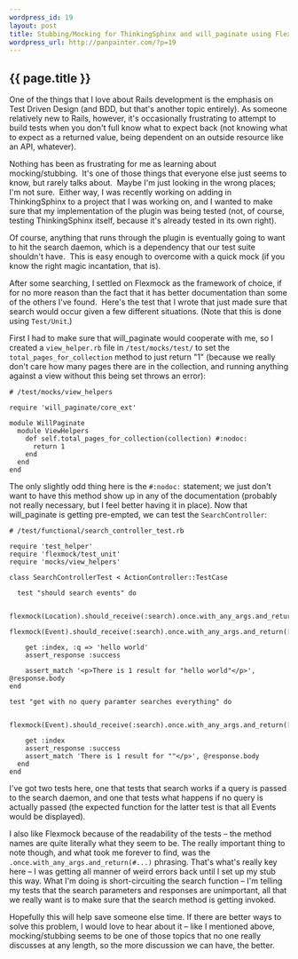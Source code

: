 ```yaml
--- 
wordpress_id: 19
layout: post
title: Stubbing/Mocking for ThinkingSphinx and will_paginate using Flexmock
wordpress_url: http://panpainter.com/?p=19
---
```


## {{ page.title }}

One of the things that I love about Rails development is the emphasis on Test Driven Design (and BDD, but that's another topic entirely). As someone relatively new to Rails, however, it's occasionally frustrating to attempt to build tests when you don't full know what to expect back (not knowing what to expect as a returned value, being dependent on an outside resource like an API, whatever).

Nothing has been as frustrating for me as learning about mocking/stubbing.  It's one of those things that everyone else just seems to know, but rarely talks about.  Maybe I'm just looking in the wrong places; I'm not sure.  Either way, I was recently working on adding in ThinkingSphinx to a project that I was working on, and I wanted to make sure that my implementation of the plugin was being tested (not, of course, testing ThinkingSphinx itself, because it's already tested in its own right).

Of course, anything that runs through the plugin is eventually going to want to hit the search daemon, which is a dependency that our test suite shouldn't have.  This is easy enough to overcome with a quick mock (if you know the right magic incantation, that is).

After some searching, I settled on Flexmock as the framework of choice, if for no more reason than the fact that it has better documentation than some of the others I've found.  Here's the test that I wrote that just made sure that search would occur given a few different situations. (Note that this is done using `Test/Unit`.)

First I had to make sure that will_paginate would cooperate with me, so I created a `view_helper.rb` file in `/test/mocks/test/` to set the `total_pages_for_collection` method to just return "1" (because we really don't care how many pages there are in the collection, and running anything against a view without this being set throws an error):

    # /test/mocks/view_helpers
    
    require 'will_paginate/core_ext'
    
    module WillPaginate
      module ViewHelpers
        def self.total_pages_for_collection(collection) #:nodoc:
          return 1
        end
      end
    end

The only slightly odd thing here is the `#:nodoc:` statement; we just don't want to have this method show up in any of the documentation (probably not really necessary, but I feel better having it in place). Now that will_paginate is getting pre-empted, we can test the `SearchController`:

    # /test/functional/search_controller_test.rb
    
    require 'test_helper'
    require 'flexmock/test_unit'
    require 'mocks/view_helpers'
    
    class SearchControllerTest < ActionController::TestCase
    
      test "should search events" do
    
        flexmock(Location).should_receive(:search).once.with_any_args.and_return([locations(:one)])
        flexmock(Event).should_receive(:search).once.with_any_args.and_return([events(:one)])
        
        get :index, :q => 'hello world'
        assert_response :success
    
        assert_match '<p>There is 1 result for "hello world"</p>', @response.body
    end
  
    test "get with no query paramter searches everything" do

        flexmock(Event).should_receive(:search).once.with_any_args.and_return([events(:one)])
    
        get :index
        assert_response :success
        assert_match 'There is 1 result for ""</p>', @response.body
      end
    end

I've got two tests here, one that tests that search works if a query is passed to the search daemon, and one that tests what happens if no query is actually passed (the expected function for the latter test is that all Events would be displayed).

I also like Flexmock because of the readability of the tests &ndash; the method names are quite literally what they seem to be. The really important thing to note though, and what took me forever to find, was the `.once.with_any_args.and_return(#...)` phrasing. That's what's really key here &ndash; I was getting all manner of weird errors back until I set up my stub this way. What I'm doing is short-circuiting the search function &ndash; I'm telling my tests that the search parameters and responses are unimportant, all that we really want is to make sure that the search method is getting invoked.

Hopefully this will help save someone else time. If there are better ways to solve this problem, I would love to hear about it &ndash; like I mentioned above, mocking/stubbing seems to be one of those topics that no one really discusses at any length, so the more discussion we can have, the better.

